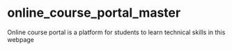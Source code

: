 # online_course_portal_master
Online course portal is a platform for students to learn technical skills in this webpage
